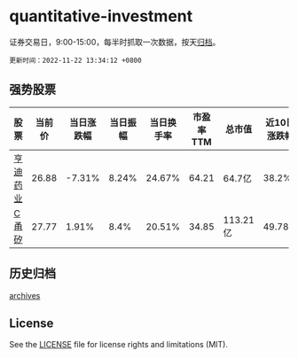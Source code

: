 # quantitative-investment

证券交易日，9:00-15:00，每半时抓取一次数据，按天[归档](archives)。

`更新时间：2022-11-22 13:34:12 +0800`

## 强势股票

|股票|当前价|当日涨跌幅|当日振幅|当日换手率|市盈率TTM|总市值|近10日涨跌幅|
|----|----|----|----|----|----|----|----|
|[亨迪药业](https://xueqiu.com/S/SZ301211)|26.88|-7.31%|8.24%|24.67%|64.21|64.7亿|38.2%|
|[C甬矽](https://xueqiu.com/S/SH688362)|27.77|1.91%|8.4%|20.51%|34.85|113.21亿|49.78%|

## 历史归档

[archives](archives)

## License

See the [LICENSE](LICENSE) file for license rights and limitations (MIT).